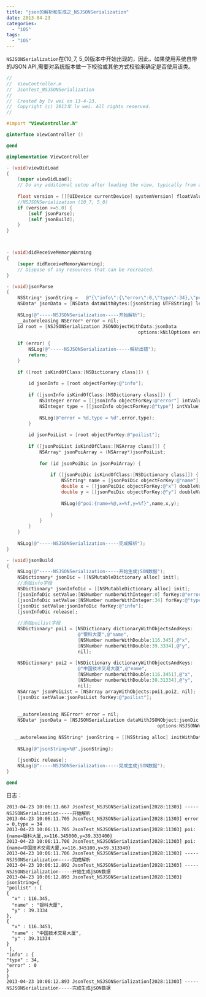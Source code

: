 ```yaml
---
title: "json的解析和生成之_NSJSONSerialization"
date: 2013-04-23
categories:
  - "iOS"
tags:
  - "iOS"
---
```

<!--more-->

`NSJSONSerialization`在(10_7, 5_0)版本中开始出现的，因此，如果使用系统自带的JSON API,需要对系统版本做一下校验或其他方式校验来确定是否使用该类。

```objective-c
//
//  ViewController.m
//  JsonTest_NSJSONSerialization
//
//  Created by lv wei on 13-4-23.
//  Copyright (c) 2013年 lv wei. All rights reserved.
//

#import "ViewController.h"

@interface ViewController ()

@end

@implementation ViewController

- (void)viewDidLoad
{
    [super viewDidLoad];
	// Do any additional setup after loading the view, typically from a nib.
    
    float version = [[[UIDevice currentDevice] systemVersion] floatValue];
    //NSJSONSerialization (10_7, 5_0)
    if (version >=5.0) {
        [self jsonParse];
        [self jsonBuild];
    }
}



- (void)didReceiveMemoryWarning
{
    [super didReceiveMemoryWarning];
    // Dispose of any resources that can be recreated.
}

- (void)jsonParse
{
    NSString* jsonString =   @"{\"info\":{\"error\":0,\"type\":34},\"poilist\":[{\"name\":\"银科大厦\",\"x\":116.345,\"y\":39.3334},{\"name\":\"中国技术交易大厦\",\"x\":116.3451,\"y\":39.31334}]}";
    NSData* jsonData = [NSData dataWithBytes:[jsonString UTF8String] length:[jsonString lengthOfBytesUsingEncoding:NSUTF8StringEncoding]];
    
    NSLog(@"-----NSJSONSerialization-----开始解析");
    __autoreleasing NSError* error = nil;
    id root = [NSJSONSerialization JSONObjectWithData:jsonData
                                                options:kNilOptions error:&error];
    
    if (error) {
        NSLog(@"-----NSJSONSerialization-----解析出错");
        return;
    }
    
    if ([root isKindOfClass:[NSDictionary class]]) {
        
        id jsonInfo = [root objectForKey:@"info"];
        
        if ([jsonInfo isKindOfClass:[NSDictionary class]]) {
            NSInteger error = [[jsonInfo objectForKey:@"error"] intValue];
            NSInteger type = [[jsonInfo objectForKey:@"type"] intValue];
            
            NSLog(@"error = %d,type = %d",error,type);
        }
        
        id jsonPoiList = [root objectForKey:@"poilist"];
        
        if ([jsonPoiList isKindOfClass:[NSArray class]]) {
            NSArray* jsonPoiArray = (NSArray*)jsonPoiList;
            
            for (id jsonPoiDic in jsonPoiArray) {
                
                if ([jsonPoiDic isKindOfClass:[NSDictionary class]]) {
                    NSString* name = [jsonPoiDic objectForKey:@"name"];
                    double x = [[jsonPoiDic objectForKey:@"x"] doubleValue];
                    double y = [[jsonPoiDic objectForKey:@"y"] doubleValue];
                    
                    NSLog(@"poi:{name=%@,x=%f,y=%f}",name,x,y);
                    
                }
            }
        }
    }
    
    NSLog(@"-----NSJSONSerialization-----完成解析");
}

- (void)jsonBuild
{
    NSLog(@"-----NSJSONSerialization-----开始生成jSON数据");
    NSDictionary* jsonDic = [[NSMutableDictionary alloc] init];
    //添加info字段
    NSDictionary* jsonInfoDic = [[NSMutableDictionary alloc] init];
    [jsonInfoDic setValue:[NSNumber numberWithInteger:0] forKey:@"error"];
    [jsonInfoDic setValue:[NSNumber numberWithInteger:34] forKey:@"type"];
    [jsonDic setValue:jsonInfoDic forKey:@"info"];
    [jsonInfoDic release];
    
    //添加poilist字段
    NSDictionary* poi1 = [NSDictionary dictionaryWithObjectsAndKeys:
                          @"银科大厦",@"name",
                          [NSNumber numberWithDouble:116.345],@"x",
                          [NSNumber numberWithDouble:39.3334],@"y",
                          nil];
    
    NSDictionary* poi2 = [NSDictionary dictionaryWithObjectsAndKeys:
                          @"中国技术交易大厦",@"name",
                          [NSNumber numberWithDouble:116.3451],@"x",
                          [NSNumber numberWithDouble:39.31334],@"y",
                          nil];
    NSArray* jsonPoiList = [NSArray arrayWithObjects:poi1,poi2, nil];
    [jsonDic setValue:jsonPoiList forKey:@"poilist"];
    
  
    __autoreleasing NSError* error = nil;
    NSData* jsonData = [NSJSONSerialization dataWithJSONObject:jsonDic
                                                       options:NSJSONWritingPrettyPrinted error:&error];
    
   __autoreleasing NSString* jsonString = [[NSString alloc] initWithData:jsonData encoding:NSUTF8StringEncoding];
    
    NSLog(@"jsonString=%@",jsonString);
    
    [jsonDic release];
    NSLog(@"-----NSJSONSerialization-----完成生成jSON数据");
}

@end

```

日志：

	2013-04-23 10:06:11.667 JsonTest_NSJSONSerialization[2028:11303] -----NSJSONSerialization-----开始解析
	2013-04-23 10:06:11.705 JsonTest_NSJSONSerialization[2028:11303] error = 0,type = 34
	2013-04-23 10:06:11.705 JsonTest_NSJSONSerialization[2028:11303] poi:{name=银科大厦,x=116.345000,y=39.333400}
	2013-04-23 10:06:11.706 JsonTest_NSJSONSerialization[2028:11303] poi:{name=中国技术交易大厦,x=116.345100,y=39.313340}
	2013-04-23 10:06:11.706 JsonTest_NSJSONSerialization[2028:11303] -----NSJSONSerialization-----完成解析
	2013-04-23 10:06:12.892 JsonTest_NSJSONSerialization[2028:11303] -----NSJSONSerialization-----开始生成jSON数据
	2013-04-23 10:06:12.893 JsonTest_NSJSONSerialization[2028:11303] jsonString={
  	"poilist" : [
    {
      "x" : 116.345,
      "name" : "银科大厦",
      "y" : 39.3334
    },
    {
      "x" : 116.3451,
      "name" : "中国技术交易大厦",
      "y" : 39.31334
    }
 	 ],
  	"info" : {
    "type" : 34,
    "error" : 0
  	}
    }
	2013-04-23 10:06:12.893 JsonTest_NSJSONSerialization[2028:11303] -----NSJSONSerialization-----完成生成jSON数据
